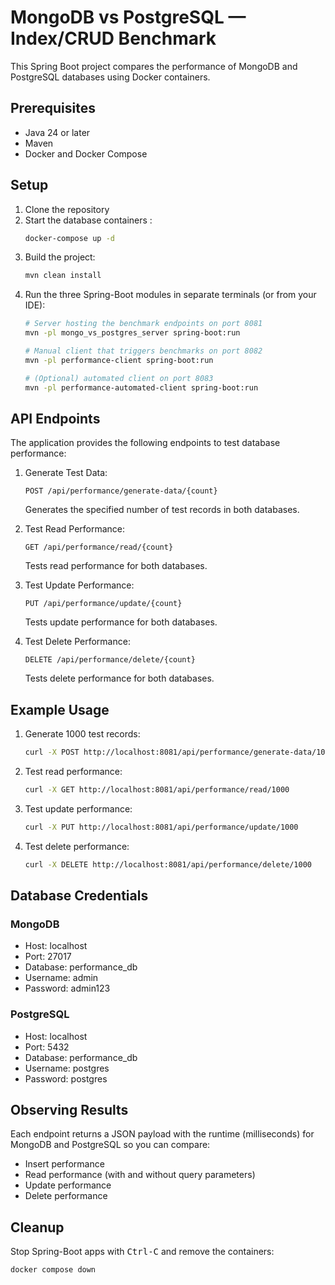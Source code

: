 # MongoDB vs PostgreSQL — Index/CRUD Benchmark

This Spring Boot project compares the performance of MongoDB and PostgreSQL databases using Docker containers.

## Prerequisites

- Java 24 or later
- Maven
- Docker and Docker Compose

## Setup

1. Clone the repository
2. Start the database containers :
   ```bash
   docker-compose up -d
   ```
3. Build the project:
   ```bash
   mvn clean install
   ```
4. Run the three Spring-Boot modules in separate terminals (or from your IDE):
   ```bash
   # Server hosting the benchmark endpoints on port 8081
   mvn -pl mongo_vs_postgres_server spring-boot:run

   # Manual client that triggers benchmarks on port 8082
   mvn -pl performance-client spring-boot:run

   # (Optional) automated client on port 8083
   mvn -pl performance-automated-client spring-boot:run
   ```

## API Endpoints

The application provides the following endpoints to test database performance:

1. Generate Test Data:
   ```
   POST /api/performance/generate-data/{count}
   ```
   Generates the specified number of test records in both databases.

2. Test Read Performance:
   ```
   GET /api/performance/read/{count}
   ```
   Tests read performance for both databases.

3. Test Update Performance:
   ```
   PUT /api/performance/update/{count}
   ```
   Tests update performance for both databases.

4. Test Delete Performance:
   ```
   DELETE /api/performance/delete/{count}
   ```
   Tests delete performance for both databases.

## Example Usage

1. Generate 1000 test records:
   ```bash
   curl -X POST http://localhost:8081/api/performance/generate-data/1000
   ```

2. Test read performance:
   ```bash
   curl -X GET http://localhost:8081/api/performance/read/1000
   ```

3. Test update performance:
   ```bash
   curl -X PUT http://localhost:8081/api/performance/update/1000
   ```

4. Test delete performance:
   ```bash
   curl -X DELETE http://localhost:8081/api/performance/delete/1000
   ```

## Database Credentials

### MongoDB
- Host: localhost
- Port: 27017
- Database: performance_db
- Username: admin
- Password: admin123

### PostgreSQL
- Host: localhost
- Port: 5432
- Database: performance_db
- Username: postgres
- Password: postgres

## Observing Results

Each endpoint returns a JSON payload with the runtime (milliseconds) for MongoDB and PostgreSQL so you can compare:
* Insert performance
* Read performance (with and without query parameters)
* Update performance
* Delete performance

## Cleanup

Stop Spring-Boot apps with <kbd>Ctrl-C</kbd> and remove the containers:
```bash
docker compose down
``` 

